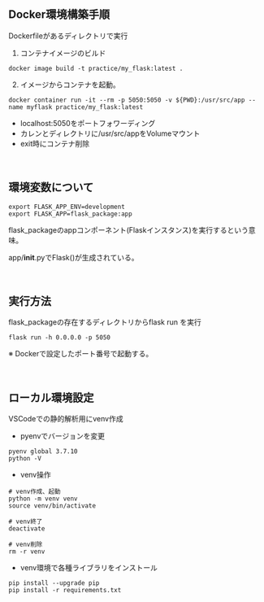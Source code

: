 ## Docker環境構築手順
Dockerfileがあるディレクトリで実行
1. コンテナイメージのビルド
```
docker image build -t practice/my_flask:latest .
```
2. イメージからコンテナを起動。
```
docker container run -it --rm -p 5050:5050 -v ${PWD}:/usr/src/app --name myflask practice/my_flask:latest
```
- localhost:5050をポートフォワーディング
- カレンとディレクトリに/usr/src/appをVolumeマウント
- exit時にコンテナ削除

<br>

## 環境変数について
```
export FLASK_APP_ENV=development
export FLASK_APP=flask_package:app
```
flask_packageのappコンポーネント(Flaskインスタンス)を実行するという意味。

app/__init__.pyでFlask()が生成されている。

<br>


## 実行方法
flask_packageの存在するディレクトリからflask run を実行
```
flask run -h 0.0.0.0 -p 5050
```
※ Dockerで設定したポート番号で起動する。

<br>

## ローカル環境設定
VSCodeでの静的解析用にvenv作成
- pyenvでバージョンを変更
```
pyenv global 3.7.10
python -V
```
- venv操作
```
# venv作成、起動
python -m venv venv
source venv/bin/activate

# venv終了
deactivate

# venv削除
rm -r venv
```
- venv環境で各種ライブラリをインストール
```
pip install --upgrade pip
pip install -r requirements.txt
```





